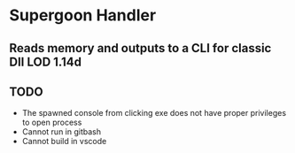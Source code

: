 # Supergoon Handler

## Reads memory and outputs to a CLI for classic DII LOD 1.14d

## TODO
- The spawned console from clicking exe does not have proper privileges to open process
- Cannot run in gitbash
- Cannot build in vscode
